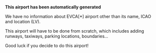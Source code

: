 **This airport has been automatically generated**

We have no information about EVCA[*] airport other than its name, ICAO and location (LV).

This airport will have to be done from scratch, which includes adding runways, taxiways, parking locations, boundaries...

Good luck if you decide to do this airport!